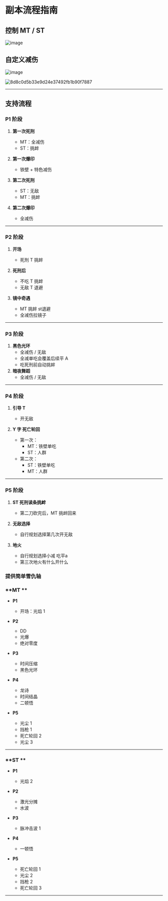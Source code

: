 # 副本流程指南

## 控制 MT / ST

![image](https://github.com/user-attachments/assets/e9958549-9582-4443-a462-51d9adb06b74)


## 自定义减伤

![image](https://github.com/user-attachments/assets/b7422eaf-af16-4359-bf64-c4dede396cbd)




![8d8c0d5b33e9d24e37492fb1b90f7887](https://github.com/user-attachments/assets/f959caa1-9126-43fe-bb7e-736a79c0725c)



---

## 支持流程

### P1 阶段

1. **第一次死刑**
   - MT：全减伤
   - ST：挑衅

2. **第一次爆印**
   - 铁壁 + 特色减伤

3. **第二次死刑**
   - ST：无敌
   - MT：挑衅

4. **第二次爆印**
   - 全减伤

---

### P2 阶段

1. **开场**
   - 死刑 T 挑衅

2. **死刑后**
   - 不吃 T 挑衅
   - 无敌 T 退避

3. **镜中奇遇**
   - MT 挑衅 st退避
   - 全减伤拉镜子

---

### P3 阶段

1. **黑色光环**
   - 全减伤 / 无敌
   - 全减单吃会覆盖后续平 A
   - 吃死刑前自动挑衅
2. **暗夜舞蹈**
   - 全减伤 / 无敌

---

### P4 阶段

1. **引导 T**
   - 开无敌

2. **Y 字 死亡轮回**
   - 第一次：
     - MT：铁壁单吃
     - ST：人群
   - 第二次：
     - ST：铁壁单吃
     - MT：人群

---

### P5 阶段

1. **ST 死刑读条挑衅**
   - 第二刀砍完后，MT 挑衅回来

2. **无敌选择**
   - 自行规划选择第几次开无敌
3. **地火**
   - 自行规划选择小减 吃平a
   - 第三次地火有什么开什么
### 提供简单雪仇轴


### **MT **

- **P1**
  - 开场：光焰 1

- **P2**
  - DD
  - 光爆
  - 绝对零度

- **P3**
  - 时间压缩
  - 黑色光环

- **P4**
  - 龙诗
  - 时间结晶
  - 二顿悟

- **P5**
  - 光尘 1
  - 挡枪 1
  - 死亡轮回 2
  - 光尘 3

---

### **ST **

- **P1**
  - 光焰 2

- **P2**
  - 激光分摊
  - 水波

- **P3**
  - 脉冲击波 1

- **P4**
  - 一顿悟

- **P5**
  - 死亡轮回 1
  - 光尘 2
  - 挡枪 2
  - 死亡轮回 3

---
